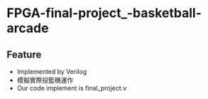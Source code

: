 # FPGA-final-project_-basketball-arcade
## Feature
* Implemented by Verilog
* 模擬實際投籃機運作
* Our code implement is final_project.v
